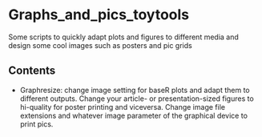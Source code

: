# Graphs_and_pics_toytools
Some scripts to quickly adapt plots and figures to different media and design some cool images such as posters and pic grids

## Contents 
* Graphresize: change image setting for baseR plots and adapt them to different outputs. Change your article- or presentation-sized figures to hi-quality for poster printing and viceversa. Change image file extensions and whatever image parameter of the graphical device to print pics. 
